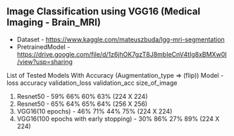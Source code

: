 ## Image Classification using VGG16 (Medical Imaging - Brain_MRI)

- Dataset - https://www.kaggle.com/mateuszbuda/lgg-mri-segmentation
- PretrainedModel - https://drive.google.com/file/d/1z6jhOK7gzT8J8mbIeCnV4tIg8xBMXw0I/view?usp=sharing

List of Tested Models With Accuracy (Augmentation_type => (flip))
Model - loss accuracy validation_loss validation_acc size_of_image
1. Resnet50 - 59% 66% 60% 63% (224 X 224)
2. Resnet50 - 65% 64% 65% 64% (256 X 256)
3. VGG16(10 epochs) - 46% 71% 44% 75% (224 X 224)             
4. VGG16(100 epochs with early stopping) - 30% 86% 27% 89% (224 X 224)              
 
